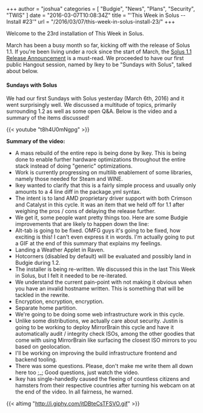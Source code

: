 +++
author = "joshua"
categories = [
"Budgie",
"News",
"Plans",
"Security",
"TWIS"
]
date =  "2016-03-07T10:08:34Z"
title = "'This Week in Solus -- Install #23'"
url = "/2016/03/07/this-week-in-solus-install-23/"
+++ 

Welcome to the 23rd installation of This Week in Solus. 

March has been a busy month so far, kicking off with the release of Solus 1.1. If you're been living under a rock since the start of March, the [Solus 1.1 Release Announcement](https://solus-project.com/2016/03/02/solus-1-1-shannon-released/) 
is a must-read. We proceeded to have our first public Hangout session, named by Ikey to be "Sundays with Solus", talked about below.

#### Sundays with Solus

We had our first Sundays with Solus yesterday (March 6th, 2016) and it went surprisingly well. We discussed a multitude of topics, primarily surrounding 1.2 as well as some open Q&A. Below is the video and a summary of the items discussed!

{{< youtube "t8h4U0mNgpg" >}}

**Summary of the video:**

-  A mass rebuild of the entire repo is being done by Ikey. This is being done to enable further hardware optimizations throughout the entire stack instead of doing "generic" optimizations.
-  Work is currently progressing on multilib enablement of some libraries, namely those needed for Steam and WINE. 
 - Ikey wanted to clarify that this is a fairly simple process and usually only amounts to a 4 line diff in the package.yml syntax.
-  The intent is to land AMD proprietary driver support with both Crimson and Catalyst in this cycle. It was an item that we held off for 1.1 after weighing the pros / cons of delaying the release further.
-  We get it, some people want pretty things too. Here are some Budgie improvements that are likely to happen down the line: 
 - Alt-tab is going to be fixed. OMFG guys it's going to be fixed, how exciting is this! I can't even express it in words. I'm actually going to put a GIF at the end of this summary that explains my feelings.
 - Landing a Weather Applet in Raven.
 - Hotcorners (disabled by default) will be evaluated and possibly land in Budgie during 1.2.
-  The installer is being re-written. We discussed this in the last This Week in Solus, but I felt it needed to be re-iterated. 
 - We understand the current pain-point with not making it obvious when you have an invalid hostname written. This is something that will be tackled in the rewrite.
 - Encryption, encryption, encryption.
 - Separate home partition.
-  We're going to be doing some web infrastructure work in this cycle. 
 - Unlike some distributions, we actually care about security. Justin is going to be working to deploy MirrorBrain this cycle and have it automatically audit / integrity check ISOs, among the other goodies that come with using MirrorBrain like surfacing the closest ISO mirrors to you based on geolocation.
 - I'll be working on improving the build infrastructure frontend and backend tooling.
-  There was some questions. Please, don't make me write them all down here too ;_; Good questions, just watch the video.
-  Ikey has single-handedly caused the fleeing of countless citizens and hamsters from their respective countries after turning his webcam on at the end of the video. In all fairness, he warned.

{{< altimg "http://i.giphy.com/itDBteCsTFSVO.gif" >}}